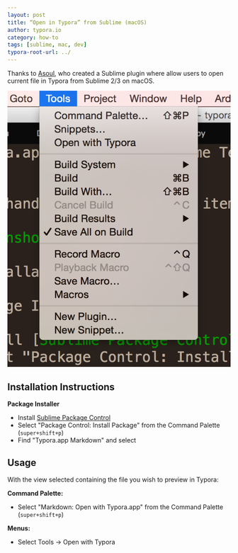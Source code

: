 ```yaml
---
layout: post
title: “Open in Typora” from Sublime (macOS)
author: typora.io
category: how-to
tags: [sublime, mac, dev]
typora-root-url: ../
---
```


Thanks to [Asoul](https://github.com/Asoul), who created a Sublime plugin where allow users to open current file in Typora from Sublime 2/3 on macOS.

![Screenshot](https://raw.githubusercontent.com/Asoul/typora-markdown-sublime/master/screenshot.png)

## Installation Instructions

**Package Installer**

* Install [Sublime Package Control](https://packagecontrol.io/)
* Select "Package Control: Install Package" from the Command Palette (`super+shift+p`)
* Find "Typora.app Markdown" and select

## Usage

With the view selected containing the file you wish to preview in Typora:

**Command Palette:**

* Select "Markdown: Open with Typora.app" from the Command Palette (`super+shift+p`)

**Menus:**

* Select Tools → Open with Typora
